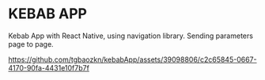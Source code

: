 # KEBAB APP
Kebab App with React Native, using navigation library. Sending parameters page to page.

https://github.com/tgbaozkn/kebabApp/assets/39098806/c2c65845-0667-4170-90fa-4431e10f7b7f

